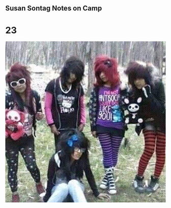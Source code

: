 ## Susan Sontag Notes on Camp

# 23 
![group of five people wearing early 2000s emo scene fashion.](2000Emo.jpeg)

